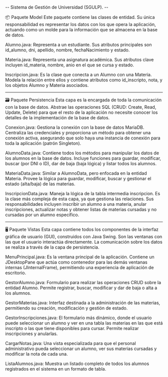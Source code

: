 --  Sistema de Gestión de Universidad (SGULP). --

📦 Paquete Model
Este paquete contiene las clases de entidad. Su única responsabilidad es representar los datos con los que opera la aplicación, actuando como un molde para la información que se almacena en la base de datos.

Alumno.java: Representa a un estudiante. Sus atributos principales son id_alumno, dni, apellido, nombre, fechaNacimiento y estado.

Materia.java: Representa una asignatura académica. Sus atributos clave incluyen id_materia, nombre, anio en el que se cursa y estado.

Inscripcion.java: Es la clase que conecta a un Alumno con una Materia. Modela la relación entre ellos y contiene atributos como id_inscripto, nota, y los objetos Alumno y Materia asociados.

-------------------------------------------------------------------------------------------------------------------------------------------------------------------------------------------------------------------------------------------

🗃️ Paquete Persistencia
Esta capa es la encargada de toda la comunicación con la base de datos. Abstrae las operaciones SQL (CRUD: Create, Read, Update, Delete) para que el resto de la aplicación no necesite conocer los detalles de la implementación de la base de datos.

Conexion.java: Gestiona la conexión con la base de datos MariaDB. Centraliza las credenciales y proporciona un método para obtener una conexión activa, asegurando que solo haya una instancia de conexión para toda la aplicación (patrón Singleton).

AlumnoData.java: Contiene todos los métodos para manipular los datos de los alumnos en la base de datos. Incluye funciones para guardar, modificar, buscar (por DNI o ID), dar de baja (baja lógica) y listar todos los alumnos.

MateriaData.java: Similar a AlumnoData, pero enfocada en la entidad Materia. Provee la lógica para guardar, modificar, buscar y gestionar el estado (alta/baja) de las materias.

InscripcionData.java: Maneja la lógica de la tabla intermedia inscripcion. Es la clase más compleja de esta capa, ya que gestiona las relaciones. Sus responsabilidades incluyen inscribir un alumno a una materia, anular inscripciones, actualizar notas y obtener listas de materias cursadas y no cursadas por un alumno específico.

-------------------------------------------------------------------------------------------------------------------------------------------------------------------------------------------------------------------------------------------

🖥️ Paquete Vistas
Esta capa contiene todos los componentes de la interfaz gráfica de usuario (GUI), construidos con Java Swing. Son las ventanas con las que el usuario interactúa directamente. La comunicación sobre los datos se realiza a través de la capa de persistencia.

MenuPrincipal.java: Es la ventana principal de la aplicación. Contiene un JDesktopPane que actúa como contenedor para las demás ventanas internas (JInternalFrame), permitiendo una experiencia de aplicación de escritorio.

GestorAlumno.java: Formulario para realizar las operaciones CRUD sobre la entidad Alumno. Permite registrar, buscar, modificar y dar de baja o alta a los alumnos.

GestorMaterias.java: Interfaz destinada a la administración de las materias, permitiendo su creación, modificación y gestión de estado.

GestorInscripciones.java: El formulario más dinámico, donde el usuario puede seleccionar un alumno y ver en una tabla las materias en las que está inscripto o las que tiene disponibles para cursar. Permite realizar inscripciones y anularlas.

CargarNotas.java: Una vista especializada para que el personal administrativo pueda seleccionar un alumno, ver sus materias cursadas y modificar la nota de cada una.

ListaAlumnos.java: Muestra un listado completo de todos los alumnos registrados en el sistema en un formato de tabla.
